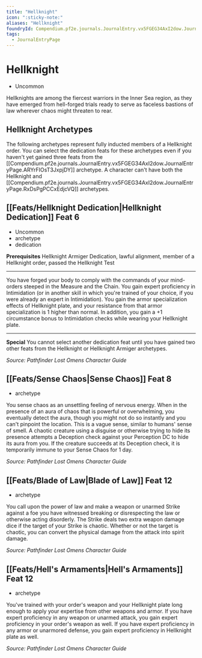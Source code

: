 ```yaml
---
title: "Hellknight"
icon: ":sticky-note:"
aliases: "Hellknight"
foundryId: Compendium.pf2e.journals.JournalEntry.vx5FGEG34AxI2dow.JournalEntryPage.yWtwNUkGyj79Q04W
tags:
  - JournalEntryPage
---
```


# Hellknight
*   Uncommon

Hellknights are among the fiercest warriors in the Inner Sea region, as they have emerged from hell-forged trials ready to serve as faceless bastions of law wherever chaos might threaten to rear.

## Hellknight Archetypes

The following archetypes represent fully inducted members of a Hellknight order. You can select the dedication feats for these archetypes even if you haven't yet gained three feats from the [[Compendium.pf2e.journals.JournalEntry.vx5FGEG34AxI2dow.JournalEntryPage.ARYrFIOsT3JxpjDY]] archetype. A character can't have both the Hellknight and [[Compendium.pf2e.journals.JournalEntry.vx5FGEG34AxI2dow.JournalEntryPage.RxDsPgPCCxEdjcVQ]] archetypes.

## [[Feats/Hellknight Dedication|Hellknight Dedication]] Feat 6

*   Uncommon
*   archetype
*   dedication

**Prerequisites** Hellknight Armiger Dedication, lawful alignment, member of a Hellknight order, passed the Hellknight Test

* * *

You have forged your body to comply with the commands of your mind-orders steeped in the Measure and the Chain. You gain expert proficiency in Intimidation (or in another skill in which you're trained of your choice, if you were already an expert in Intimidation). You gain the armor specialization effects of Hellknight plate, and your resistance from that armor specialization is 1 higher than normal. In addition, you gain a +1 circumstance bonus to Intimidation checks while wearing your Hellknight plate.

* * *

**Special** You cannot select another dedication feat until you have gained two other feats from the Hellknight or Hellknight Armiger archetypes.

_Source: Pathfinder Lost Omens Character Guide_

## [[Feats/Sense Chaos|Sense Chaos]] Feat 8

*   archetype

You sense chaos as an unsettling feeling of nervous energy. When in the presence of an aura of chaos that is powerful or overwhelming, you eventually detect the aura, though you might not do so instantly and you can't pinpoint the location. This is a vague sense, similar to humans' sense of smell. A chaotic creature using a disguise or otherwise trying to hide its presence attempts a Deception check against your Perception DC to hide its aura from you. If the creature succeeds at its Deception check, it is temporarily immune to your Sense Chaos for 1 day.

_Source: Pathfinder Lost Omens Character Guide_

## [[Feats/Blade of Law|Blade of Law]] Feat 12

*   archetype

You call upon the power of law and make a weapon or unarmed Strike against a foe you have witnessed breaking or disrespecting the law or otherwise acting disorderly. The Strike deals two extra weapon damage dice if the target of your Strike is chaotic. Whether or not the target is chaotic, you can convert the physical damage from the attack into spirit damage.

_Source: Pathfinder Lost Omens Character Guide_

## [[Feats/Hell's Armaments|Hell's Armaments]] Feat 12

*   archetype

You've trained with your order's weapon and your Hellknight plate long enough to apply your expertise from other weapons and armor. If you have expert proficiency in any weapon or unarmed attack, you gain expert proficiency in your order's weapon as well. If you have expert proficiency in any armor or unarmored defense, you gain expert proficiency in Hellknight plate as well.

_Source: Pathfinder Lost Omens Character Guide_